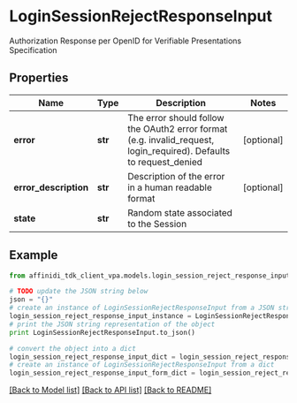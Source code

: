 # LoginSessionRejectResponseInput

Authorization Response per OpenID for Verifiable Presentations Specification

## Properties

| Name                  | Type    | Description                                                                                                        | Notes      |
| --------------------- | ------- | ------------------------------------------------------------------------------------------------------------------ | ---------- |
| **error**             | **str** | The error should follow the OAuth2 error format (e.g. invalid_request, login_required). Defaults to request_denied | [optional] |
| **error_description** | **str** | Description of the error in a human readable format                                                                | [optional] |
| **state**             | **str** | Random state associated to the Session                                                                             |

## Example

```python
from affinidi_tdk_client_vpa.models.login_session_reject_response_input import LoginSessionRejectResponseInput

# TODO update the JSON string below
json = "{}"
# create an instance of LoginSessionRejectResponseInput from a JSON string
login_session_reject_response_input_instance = LoginSessionRejectResponseInput.from_json(json)
# print the JSON string representation of the object
print LoginSessionRejectResponseInput.to_json()

# convert the object into a dict
login_session_reject_response_input_dict = login_session_reject_response_input_instance.to_dict()
# create an instance of LoginSessionRejectResponseInput from a dict
login_session_reject_response_input_form_dict = login_session_reject_response_input.from_dict(login_session_reject_response_input_dict)
```

[[Back to Model list]](../README.md#documentation-for-models) [[Back to API list]](../README.md#documentation-for-api-endpoints) [[Back to README]](../README.md)
